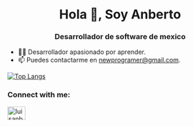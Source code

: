 <h1 align="center">Hola 👋, Soy Anberto</h1>
<h3 align="center">Desarrollador de software de mexico</h3>

- 👨‍💻 Desarrollador apasionado por aprender.
- 📫 Puedes contactarme en newprogramer@gmail.com.



<!--[![GitHub stats](https://github-readme-stats.vercel.app/api?username=anber-02&show_icons=true&theme=radical)](https://github.com/anber-02)-->
[![Top Langs](https://github-readme-stats.vercel.app/api/top-langs/?username=anber-02&layout=compact&theme=radical)](https://github.com/anber-02)


<!--## 🏆 Resumen del Perfil -->
<!---
![](http://github-profile-summary-cards.vercel.app/api/cards/profile-details?username=anber-02&theme=default)
![](http://github-profile-summary-cards.vercel.app/api/cards/most-commit-language?username=anber-02&theme=default)
![](http://github-profile-summary-cards.vercel.app/api/cards/stats?username=anber-02&theme=default)
-->
<h3 align="left">Connect with me:</h3>
<p align="left">
<a href="https://linkedin.com/in/luisanberto" target="blank"><img align="center" src="https://raw.githubusercontent.com/rahuldkjain/github-profile-readme-generator/master/src/images/icons/Social/linked-in-alt.svg" alt="luisanberto" height="30" width="40" /></a>
</p>
